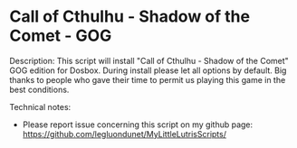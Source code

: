 # Call of Cthulhu - Shadow of the Comet - GOG

Description:
This script will install "Call of Cthulhu - Shadow of the Comet" GOG edition for Dosbox.
During install please let all options by default.
Big thanks to people who gave their time to permit us playing this game in the best conditions.

Technical notes:
- Please report issue concerning this script on my github page:
https://github.com/legluondunet/MyLittleLutrisScripts/
